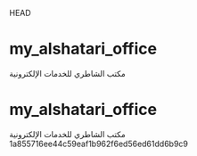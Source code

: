  HEAD
# my_alshatari_office
مكتب الشاطري للخدمات الإلكترونية

# my_alshatari_office
مكتب الشاطري للخدمات الإلكترونية
 1a855716ee44c59eaf1b962f6ed56ed61dd6b9c9
